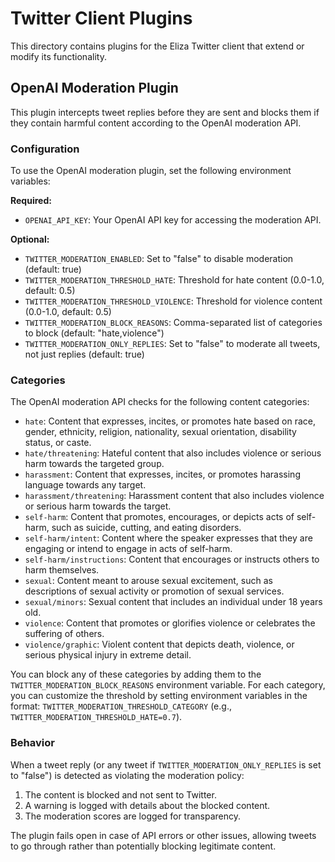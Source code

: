 # Twitter Client Plugins

This directory contains plugins for the Eliza Twitter client that extend or modify its functionality.

## OpenAI Moderation Plugin

This plugin intercepts tweet replies before they are sent and blocks them if they contain harmful content according to the OpenAI moderation API.

### Configuration

To use the OpenAI moderation plugin, set the following environment variables:

**Required:**
- `OPENAI_API_KEY`: Your OpenAI API key for accessing the moderation API.

**Optional:**
- `TWITTER_MODERATION_ENABLED`: Set to "false" to disable moderation (default: true)
- `TWITTER_MODERATION_THRESHOLD_HATE`: Threshold for hate content (0.0-1.0, default: 0.5)
- `TWITTER_MODERATION_THRESHOLD_VIOLENCE`: Threshold for violence content (0.0-1.0, default: 0.5)
- `TWITTER_MODERATION_BLOCK_REASONS`: Comma-separated list of categories to block (default: "hate,violence")
- `TWITTER_MODERATION_ONLY_REPLIES`: Set to "false" to moderate all tweets, not just replies (default: true)

### Categories

The OpenAI moderation API checks for the following content categories:

- `hate`: Content that expresses, incites, or promotes hate based on race, gender, ethnicity, religion, nationality, sexual orientation, disability status, or caste.
- `hate/threatening`: Hateful content that also includes violence or serious harm towards the targeted group.
- `harassment`: Content that expresses, incites, or promotes harassing language towards any target.
- `harassment/threatening`: Harassment content that also includes violence or serious harm towards the target.
- `self-harm`: Content that promotes, encourages, or depicts acts of self-harm, such as suicide, cutting, and eating disorders.
- `self-harm/intent`: Content where the speaker expresses that they are engaging or intend to engage in acts of self-harm.
- `self-harm/instructions`: Content that encourages or instructs others to harm themselves.
- `sexual`: Content meant to arouse sexual excitement, such as descriptions of sexual activity or promotion of sexual services.
- `sexual/minors`: Sexual content that includes an individual under 18 years old.
- `violence`: Content that promotes or glorifies violence or celebrates the suffering of others.
- `violence/graphic`: Violent content that depicts death, violence, or serious physical injury in extreme detail.

You can block any of these categories by adding them to the `TWITTER_MODERATION_BLOCK_REASONS` environment variable. For each category, you can customize the threshold by setting environment variables in the format: `TWITTER_MODERATION_THRESHOLD_CATEGORY` (e.g., `TWITTER_MODERATION_THRESHOLD_HATE=0.7`).

### Behavior

When a tweet reply (or any tweet if `TWITTER_MODERATION_ONLY_REPLIES` is set to "false") is detected as violating the moderation policy:

1. The content is blocked and not sent to Twitter.
2. A warning is logged with details about the blocked content.
3. The moderation scores are logged for transparency.

The plugin fails open in case of API errors or other issues, allowing tweets to go through rather than potentially blocking legitimate content.